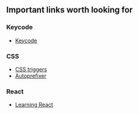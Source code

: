 ## Important links worth looking for

### Keycode

* [Keycode](http://keycode.info/)

### CSS
* [CSS triggers](https://csstriggers.com/)
* [Autoprefixer](http://autoprefixer.github.io/)

### React

* [Learning React](http://hysterical-amusement.surge.sh/)
